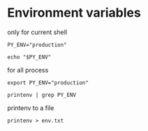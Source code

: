 # Environment variables

only for current shell

```
PY_ENV="production"

echo "$PY_ENV"
```

for all process

```
export PY_ENV="production"

printenv | grep PY_ENV
```

printenv to a file

```
printenv > env.txt
```
